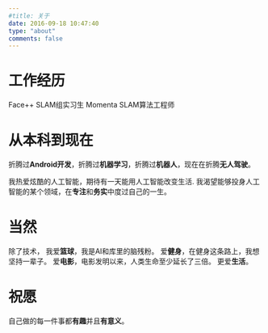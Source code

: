 ```yaml
---
#title: 关于
date: 2016-09-18 10:47:40
type: "about"
comments: false
---
```



# 工作经历
Face++ SLAM组实习生
Momenta SLAM算法工程师

# 从本科到现在
折腾过**Android开发**，折腾过**机器学习**，折腾过**机器人**，现在在折腾**无人驾驶**。

我热爱炫酷的人工智能，期待有一天能用人工智能改变生活.
我渴望能够投身人工智能的某个领域，在**专注**和**务实**中度过自己的一生。


# 当然
除了技术，
我爱**篮球**，我是AI和库里的脑残粉。
爱**健身**，在健身这条路上，我想坚持一辈子。
爱**电影**，电影发明以来，人类生命至少延长了三倍。
更爱**生活**。


# 祝愿
自己做的每一件事都**有趣**并且**有意义**。
